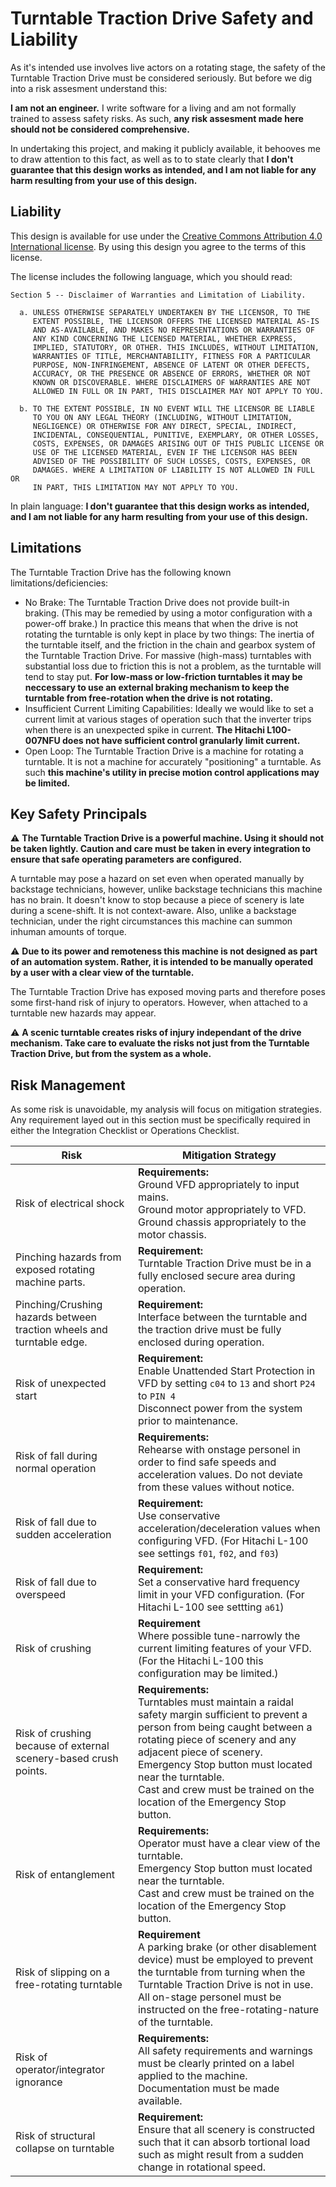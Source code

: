 # Turntable Traction Drive Safety and Liability

As it's intended use involves live actors on a rotating stage, the safety of the Turntable Traction Drive must be considered seriously. But before we dig into a risk assesment understand this: 

**I am not an engineer.** I write software for a living and am not formally trained to assess safety risks. As such, **any risk assesment made here should not be considered comprehensive.**

In undertaking this project, and making it publicly available, it behooves me to draw attention to this fact, as well as to to state clearly that **I don't guarantee that this design works as intended, and I am not liable for any harm resulting from your use of this design.**

## Liability

This design is available for use under the [Creative Commons Attribution 4.0 International license](https://github.com/zorlack/turntable-traction-drive/blob/master/LICENSE). By using this design you agree to the terms of this license.

The license includes the following language, which you should read:

    Section 5 -- Disclaimer of Warranties and Limitation of Liability.

      a. UNLESS OTHERWISE SEPARATELY UNDERTAKEN BY THE LICENSOR, TO THE
         EXTENT POSSIBLE, THE LICENSOR OFFERS THE LICENSED MATERIAL AS-IS
         AND AS-AVAILABLE, AND MAKES NO REPRESENTATIONS OR WARRANTIES OF
         ANY KIND CONCERNING THE LICENSED MATERIAL, WHETHER EXPRESS,
         IMPLIED, STATUTORY, OR OTHER. THIS INCLUDES, WITHOUT LIMITATION,
         WARRANTIES OF TITLE, MERCHANTABILITY, FITNESS FOR A PARTICULAR
         PURPOSE, NON-INFRINGEMENT, ABSENCE OF LATENT OR OTHER DEFECTS,
         ACCURACY, OR THE PRESENCE OR ABSENCE OF ERRORS, WHETHER OR NOT
         KNOWN OR DISCOVERABLE. WHERE DISCLAIMERS OF WARRANTIES ARE NOT
         ALLOWED IN FULL OR IN PART, THIS DISCLAIMER MAY NOT APPLY TO YOU.

      b. TO THE EXTENT POSSIBLE, IN NO EVENT WILL THE LICENSOR BE LIABLE
         TO YOU ON ANY LEGAL THEORY (INCLUDING, WITHOUT LIMITATION,
         NEGLIGENCE) OR OTHERWISE FOR ANY DIRECT, SPECIAL, INDIRECT,
         INCIDENTAL, CONSEQUENTIAL, PUNITIVE, EXEMPLARY, OR OTHER LOSSES,
         COSTS, EXPENSES, OR DAMAGES ARISING OUT OF THIS PUBLIC LICENSE OR
         USE OF THE LICENSED MATERIAL, EVEN IF THE LICENSOR HAS BEEN
         ADVISED OF THE POSSIBILITY OF SUCH LOSSES, COSTS, EXPENSES, OR
         DAMAGES. WHERE A LIMITATION OF LIABILITY IS NOT ALLOWED IN FULL OR
         IN PART, THIS LIMITATION MAY NOT APPLY TO YOU.

In plain language: **I don't guarantee that this design works as intended, and I am not liable for any harm resulting from your use of this design.**

## Limitations

The Turntable Traction Drive has the following known limitations/deficiencies:

- No Brake: The Turntable Traction Drive does not provide built-in braking. (This may be remedied by using a motor configuration with a power-off brake.) In practice this means that when the drive is not rotating the turntable is only kept in place by two things: The inertia of the turntable itself, and the friction in the chain and gearbox system of the Turntable Traction Drive. For massive (high-mass) turntables with substantial loss due to friction this is not a problem, as the turntable will tend to stay put. **For low-mass or low-friction turntables it may be neccessary to use an external braking mechanism to keep the turntable from free-rotation when the drive is not rotating.**
- Insufficient Current Limiting Capabilities: Ideally we would like to set a current limit at various stages of operation such that the inverter trips when there is an unexpected spike in current. **The Hitachi L100-007NFU does not have sufficient control granularly limit current.**
- Open Loop: The Turntable Traction Drive is a machine for rotating a turntable. It is not a machine for accurately "positioning" a turntable. As such **this machine's utility in precise motion control applications may be limited.**


## Key Safety Principals

:warning: **The Turntable Traction Drive is a powerful machine. Using it should not be taken lightly. Caution and care must be taken in every integration to ensure that safe operating parameters are configured.**

A turntable may pose a hazard on set even when operated manually by backstage technicians, however, unlike backstage technicians this machine has no brain. It doesn't know to stop because a piece of scenery is late during a scene-shift. It is not context-aware. Also, unlike a backstage technician, under the right circumstances this machine can summon inhuman amounts of torque.

:warning: **Due to its power and remoteness this machine is not designed as part of an automation system. Rather, it is intended to be manually operated by a user with a clear view of the turntable.**

The Turntable Traction Drive has exposed moving parts and therefore poses some first-hand risk of injury to operators. However, when attached to a turntable new hazards may appear.

:warning: **A scenic turntable creates risks of injury independant of the drive mechanism. Take care to evaluate the risks not just from the Turntable Traction Drive, but from the system as a whole.**

## Risk Management

As some risk is unavoidable, my analysis will focus on mitigation strategies. Any requirement layed out in this section must be specifically required in either the Integration Checklist or Operations Checklist.

| Risk | Mitigation Strategy |
| -- | -- |
| Risk of electrical shock | **Requirements:**<br/>Ground VFD appropriately to input mains.<br/>Ground motor appropriately to VFD.<br/>Ground chassis appropriately to the motor chassis. |
| Pinching hazards from exposed rotating machine parts. |  **Requirement:**<br/>Turntable Traction Drive must be in a fully enclosed secure area during operation. |
| Pinching/Crushing hazards between traction wheels and turntable edge. | **Requirement:**<br/>Interface between the turntable and the traction drive must be fully enclosed during operation. |
| Risk of unexpected start | **Requirement:**<br/>Enable Unattended Start Protection in VFD by setting `c04` to `13` and short `P24` to `PIN 4`<br/>Disconnect power from the system prior to maintenance. |
| Risk of fall during normal operation | **Requirements:**<br/>Rehearse with onstage personel in order to find safe speeds and acceleration values. Do not deviate from these values without notice. |
| Risk of fall due to sudden acceleration | **Requirement:**<br/>Use conservative acceleration/deceleration values when configuring VFD. (For Hitachi L-100 see settings `f01`, `f02`, and `f03`) |
| Risk of fall due to overspeed | **Requirement:**<br/>Set a conservative hard frequency limit in your VFD configuration. (For Hitachi L-100 see settting `a61`) |
| Risk of crushing | **Requirement**<br/>Where possible tune-narrowly the current limiting features of your VFD. (For the Hitachi L-100 this configuration may be limited.) |
| Risk of crushing because of external scenery-based crush points. | **Requirements:**<br/>Turntables must maintain a raidal safety margin sufficient to prevent a person from being caught between a rotating piece of scenery and any adjacent piece of scenery.<br/>Emergency Stop button must located near the turntable.<br/>Cast and crew must be trained on the location of the Emergency Stop button. |
| Risk of entanglement | **Requirements:**<br/>Operator must have a clear view of the turntable.<br/>Emergency Stop button must located near the turntable.<br/>Cast and crew must be trained on the location of the Emergency Stop button. |
| Risk of slipping on a free-rotating turntable | **Requirement**<br/>A parking brake (or other disablement device) must be employed to prevent the turntable from turning when the Turntable Traction Drive is not in use.<br/>All on-stage personel must be instructed on the free-rotating-nature of the turntable. |
| Risk of operator/integrator ignorance | **Requirements:**<br/>All safety requirements and warnings must be clearly printed on a label applied to the machine.<br/>Documentation must be made available. |
| Risk of structural collapse on turntable | **Requirement:**<br/>Ensure that all scenery is constructed such that it can absorb tortional load such as might result from a sudden change in rotational speed. |
